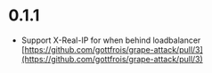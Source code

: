 # 0.1.1

* Support X-Real-IP for when behind loadbalancer [https://github.com/gottfrois/grape-attack/pull/3](https://github.com/gottfrois/grape-attack/pull/3)

